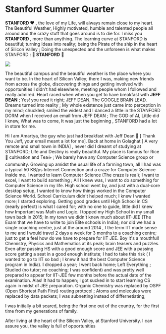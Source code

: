 # Stanford Summer Quarter

<b>STANFORD </b> ❤ , the love of my Life, will always remain close to my heart. The Beautiful Weather, Highly motivated, humble and talented people all around and the crazy stuff that goes around is to die for. I miss you <b>STANFORD </b>, more than anything. The learning curve at STANFORD is beautiful; turning Ideas into reality; being the Pirate of the ship in the heart of Silicon Valley ; Doing the unexpected and the unforseen is what makes STANFORD : 🔴 <b>STANFORD</b> 🔴

<img src="https://github.com/SKKSaikia/StanfordSS/blob/master/img/1280px-Stanford_Oval_May_2011_panorama.jpg">

The beautiful campus and the beautiful weather is the place where you want to be. In the heart of Silicon Valley; there I was, making new friends from across the globe, discovering things and getting involved with opportunities I didn't had elsewhere, meeting people whom I followed and really admired. Heart raced when when you get to have breakfast with <b>JEFF DEAN</b> ; Yes! you read it right; JEFF DEAN, The GOOGLE BRAIN LEAD. Dreams turned into reality ; My whole existence just came into perception in my mind; chuckled; smiled the widest and I danced a little in the STANFORD DORM when I received an email from JEFF DEAN ; The GOD of AI, Little did I knew, What was to come, It was just the beginning , STANFORD had a lot in store for me.

Hi I am Amartya, the guy who just had breakfast with Jeff Dean 💌 [ Thank You Jeff, your email meant a lot for me]. Back at home in Golaghat [ A very remote and small town in INDIA] , never did I dreamt of studying at STANFORD; Life and Destiny is really beautiful. My place is famous for Rice🌾 cultivation and Tea☕ ; We barely have any Computer Science group or community. Growing up amidst the usual life of a farming town, all I had was a typical 50 KB/ps Internet Connection and a craze for Computer Science Inside me. I wanted to learn Computer Science (The craze is real); I want to excel, I want to build something ; All I knew was, I want to do something for Computer Science in my life. High school went by, and just with a dual-core desktop setup, I wanted to know how things worked in the Computer Science World. School Carriculum didn't helped much; I knew I wanted more; I started exploring. Getting good grades until High School in CS (nearly perfect) is what I cared for; with no one to guide, little did I knew how Important was Math and Logic. I topped my High School in my small town back in 2015; In my town we didn't knew much about IIT-JEE (The Exam that we have to write to join Elite schools in India); nor did we had a single coaching centre, just at the around 2014 , I the term IIT made sense to me and I would travel 2 days a week for 3 months to a coaching centre; just to get a feel how do we have to prepare for IIT JEE. Boy it's a mouthful! Chemistry, Physics and Mathematics at its peak; brain teasers and puzzles. Even after passing HS with a good enough score and JEE with a passing score getting a seat in a good enough institute; I had to take this risk ( I wanted to go to IIT so bad ; I knew it had the best Computer Science program in India). I dropped a year; I went back home; Left Everything ; Studied (no tutor; no coaching; I was confident) and was pretty well prepared to appear for IIT-JEE few months before the actual date of the examination.
Alas! It had to happen; I got sucked in to start learning CS again in midst of JEE preparation. Organic Chemistry was replaced by OSPF (Open Shortest Path First) routing protocol ; Atoms and molecules were replaced by data packets; I was subnetting instead of differnetiating;


I was initially a bit scared, being the first one out of the country, for the first time from my generations of family.

After living at the heart of the Silicon Valley, at Stanford University. I can assure you, the valley is full of opportunities 
